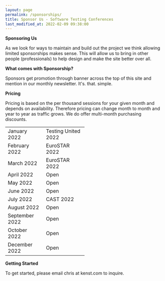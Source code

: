 ```yaml
---
layout: page
permalink: /sponsorships/
title: Sponsor Us - Software Testing Conferences
last_modified_at: 2022-02-09 09:38:00
---
```


**Sponsoring Us**

As we look for ways to maintain and build out the project we think allowing limited sponsorships makes sense. This will
allow us to bring in other people (professionals) to help design and make the site better over all.

**What comes with Sponsorship?**

Sponsors get promotion through banner across the top of this site and mention in our monthly newsletter. It's. that.
simple.

**Pricing**

Pricing is based on the per thousand sessions for your given month and depends on availability. Therefore pricing can
change month to month and year to year as traffic grows. We do offer multi-month purchasing discounts.

<table style="width:50%" align="center">
  <tr>
    <td>January 2022</td>
    <td>Testing United 2022</td>
  </tr>
  <tr>
    <td>February 2022</td>
    <td>EuroSTAR 2022</td>
  </tr>
  <tr>
    <td>March 2022</td>
    <td>EuroSTAR 2022</td>
  </tr>
  <tr>
    <td>April 2022</td>
    <td>Open</td>
  </tr>
  <tr>
    <td>May 2022</td>
    <td>Open</td>
  </tr>
  <tr>
    <td>June 2022</td>
    <td>Open</td>
  </tr>
  <tr>
    <td>July 2022</td>
    <td>CAST 2022</td>
  </tr>
  <tr>
    <td>August 2022</td>
    <td>Open</td>
  </tr>
  <tr>
    <td>September 2022</td>
    <td>Open</td>
  </tr>
  <tr>
    <td>October 2022</td>
    <td>Open</td>
  </tr>
  <tr>
    <td>December 2022</td>
    <td>Open</td>
  </tr>
</table>


**Getting Started**

To get started, please email chris at kenst.com to inquire.